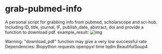 # grab-pubmed-info
A personal script for grabbing info from pubmed, scholarscope and sci-hub. Including ID, title, journal, IF, publish_date, abstract, doi and provide a function to download pdf.
example_result:
![img](https://github.com/Knight-oOf-Night/grab-pubmed-info/blob/master/example_result.jpg)

Warning: "download_pdf" function may give a very low successful rate
Dependencies:
Biopython
requests
openpyxl
time
tqdm
BeautifulSoup4
